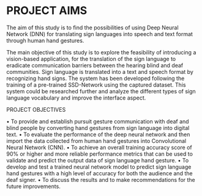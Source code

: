  # PROJECT AIMS
 
 The aim of this study is to find the possibilities of using Deep Neural Network (DNN) for translating sign languages into speech and text format through human hand gestures.
 
 The main objective of this study is to explore the feasibility of introducing a vision-based application,
 for the translation of the sign language to eradicate communication barriers between the hearing
 blind and deaf communities.
 Sign language is translated into a text and speech format by recognizing hand signs.
 The system has been developed following the training of a pre-trained SSD-Network using the captured dataset.
 This system could be researched further and analyze the different types of sign language vocabulary and improve the interface aspect.

   PROJECT OBJECTIVES

  •	To provide and establish pursuit gesture communication with deaf and blind people by converting hand gestures from sign language into digital text.
  •	To evaluate the performance of the deep neural network and then import the data collected from human hand gestures into Convolutional Neural Network (CNN).
  •	To achieve an overall training accuracy score of 90% or higher and more reliable performance metrics that can be used to validate and predict the output data of sign language hand gesture.
  •	To develop and test a trained neural network model to predict sign language hand gestures with a high level of accuracy for both the audience and the deaf signer. 
  •	To discuss the results and to make recommendations for the future improvements.
